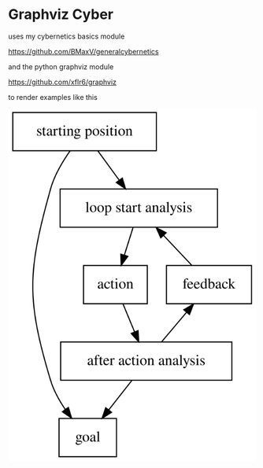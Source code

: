 # Graphviz Cyber

uses my cybernetics basics module 

https://github.com/BMaxV/generalcybernetics

and the python graphviz module 

https://github.com/xflr6/graphviz

to render examples like this

![muh](feedbackloop_example.svg)
